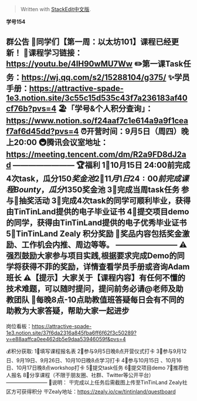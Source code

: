 


> Written with [StackEdit中文版](https://stackedit.cn/).

**学号154**

群公告
🎉同学们【第一周：以太坊101】课程已经更新！
🚩课程学习链接：https://youtu.be/4IH90wMU7Ww
✏️第一课Task任务：https://wj.qq.com/s2/15288104/g375/
✨学员手册：https://attractive-spade-1e3.notion.site/3c55c15d535c43f7a236183af40cf76b?pvs=4
🏖「学号&个人积分查询」：https://www.notion.so/f24aaf7c1e614a9a9f1ceaf7af6d45dd?pvs=4
⏰开营时间：9月5日（周四）晚上20:00
🚇腾讯会议室地址：https://meeting.tencent.com/dm/R2a9FD8dJ2ad
————————
🏆福利
1⃣️10月15日 24:00前完成4次task，瓜分$150奖金池
2⃣️11月1日  24:00前完成课程Bounty，瓜分$1350奖金池
3⃣️完成当周task任务 参与🧧抽奖活动
3⃣️完成4次task的同学可顺利毕业，获得由TinTinLand提供的电子毕业证书
4⃣️提交项目demo的同学，获得由TinTinLand提供的电子优秀毕业证书
5⃣️TinTinLand  Zealy 积分奖励
🎁奖品内容包括奖金激励、工作机会内推、周边等等。
————————
⚠️强烈鼓励大家参与项目实践,根据要求完成Demo的同学将获得不菲的奖励，详情查看学员手册或咨询Adam班长
⚠️【提示】大家关于【课程内容】有任何不懂的技术难题，可以随时提问，提问前务必请@老师及助教团队
💪每晚8点-10点助教值班答疑每日会有不同的助教为大家答疑，帮助大家一起进步
-------------------------
岗位看板：https://attractive-spade-1e3.notion.site/37f6da2316a845fba6ff6f62f3c50289?v=e88aaffca0ee462db5e9daa53946059f&pvs=4

💰积分获取:
1⃣️填写课程报名表
2⃣️参与9月5日晚8点开营仪式打卡
3⃣️参与9月12日、9月19日、9月26日、10月10日晚8点学习打卡
4⃣️参与10月15日 、10月16日、10月17日晚8点workshop打卡
5⃣️提交task任务
6⃣️提交项目demo
7⃣️推荐他人报名
8⃣️分享课程（不限于朋友圈、社群、Twitter等公开平台）
————————
🧨说明：
🪧完成以上任务后需截图上传至TinTinLand Zealy社区方可获得积分
🪧Zealy地址：https://zealy.io/cw/tintinland/questboard
<!--stackedit_data:
eyJoaXN0b3J5IjpbNDgwNTIzMjkwLDg5Nzg1NjIzMV19
-->